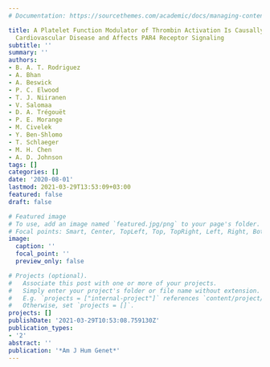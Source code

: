 ```yaml
---
# Documentation: https://sourcethemes.com/academic/docs/managing-content/

title: A Platelet Function Modulator of Thrombin Activation Is Causally Linked to
  Cardiovascular Disease and Affects PAR4 Receptor Signaling
subtitle: ''
summary: ''
authors:
- B. A. T. Rodriguez
- A. Bhan
- A. Beswick
- P. C. Elwood
- T. J. Niiranen
- V. Salomaa
- D. A. Trégouët
- P. E. Morange
- M. Civelek
- Y. Ben-Shlomo
- T. Schlaeger
- M. H. Chen
- A. D. Johnson
tags: []
categories: []
date: '2020-08-01'
lastmod: 2021-03-29T13:53:09+03:00
featured: false
draft: false

# Featured image
# To use, add an image named `featured.jpg/png` to your page's folder.
# Focal points: Smart, Center, TopLeft, Top, TopRight, Left, Right, BottomLeft, Bottom, BottomRight.
image:
  caption: ''
  focal_point: ''
  preview_only: false

# Projects (optional).
#   Associate this post with one or more of your projects.
#   Simply enter your project's folder or file name without extension.
#   E.g. `projects = ["internal-project"]` references `content/project/deep-learning/index.md`.
#   Otherwise, set `projects = []`.
projects: []
publishDate: '2021-03-29T10:53:08.759130Z'
publication_types:
- '2'
abstract: ''
publication: '*Am J Hum Genet*'
---
```

